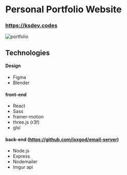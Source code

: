 # Personal Portfolio Website

### https://ksdev.codes
![portfolio](https://user-images.githubusercontent.com/22659815/172256912-bfc6a086-80ed-405a-85d6-de572cea07c2.png)

## Technologies
#### Design
- Figma
- Blender

#### front-end
- React
- Sass
- framer-motion
- three.js (r3f)
- glsl

#### back-end (https://github.com/jsxgod/email-server)

- Node.js
- Express
- Nodemailer
- Imgur api
